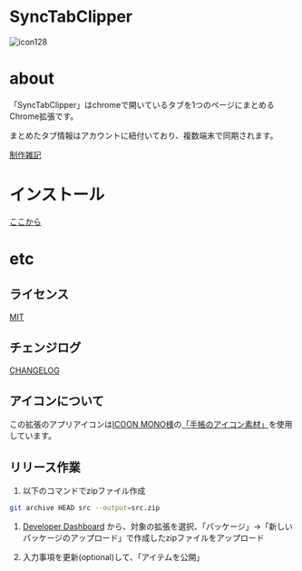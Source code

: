 # SyncTabClipper
![icon128](https://user-images.githubusercontent.com/1401147/77155751-59807c80-6ae1-11ea-8441-3d892eb15769.png)

# about

「SyncTabClipper」はchromeで開いているタブを1つのページにまとめるChrome拡張です。

まとめたタブ情報はアカウントに紐付いており、複数端末で同期されます。

[制作雑記](https://ik-fib.com/2020/03/synctabclipper/)

# インストール

[ここから](https://chrome.google.com/webstore/detail/synctabclipper/dlmommjngcoidankihhgklpoiknaabki)

# etc

## ライセンス

[MIT](https://github.com/ik11235/SyncTabClipper/blob/master/LICENSE)

## チェンジログ

[CHANGELOG](https://github.com/ik11235/SyncTabClipper/blob/master/CHANGELOG.md)

## アイコンについて

この拡張のアプリアイコンは[ICOON MONO様](https://icooon-mono.com/)の[「手帳のアイコン素材」](https://icooon-mono.com/11138-%e6%89%8b%e5%b8%b3%e3%81%ae%e3%82%a2%e3%82%a4%e3%82%b3%e3%83%b3%e7%b4%a0%e6%9d%90/)を使用しています。

## リリース作業

1. 以下のコマンドでzipファイル作成

```sh
git archive HEAD src --output=src.zip
```
1. [Developer Dashboard](https://chrome.google.com/webstore/devconsole/) から、対象の拡張を選択、「パッケージ」→「新しいパッケージのアップロード」で作成したzipファイルをアップロード

1. 入力事項を更新(optional)して、「アイテムを公開」
